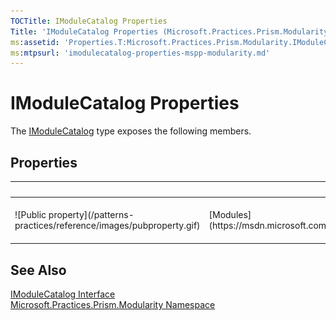 ```yaml
---
TOCTitle: IModuleCatalog Properties
Title: 'IModuleCatalog Properties (Microsoft.Practices.Prism.Modularity)'
ms:assetid: 'Properties.T:Microsoft.Practices.Prism.Modularity.IModuleCatalog'
ms:mtpsurl: 'imodulecatalog-properties-mspp-modularity.md'
---
```



# IModuleCatalog Properties

The [IModuleCatalog](https://msdn.microsoft.com/library/microsoft.practices.prism.modularity.imodulecatalog) type exposes the following members.

## Properties


<table>

<thead>
<tr class="header">
<th> </th>
<th>Name</th>
<th>Description</th>
</tr>
</thead>
<tbody>
<tr class="odd">
<td>![Public property](/patterns-practices/reference/images/pubproperty.gif)</td>
<td>[Modules](https://msdn.microsoft.com/library/microsoft.practices.prism.modularity.imodulecatalog.modules)</td>
<td><div class="summary">
Gets all the [ModuleInfo](https://msdn.microsoft.com/library/microsoft.practices.prism.modularity.moduleinfo) classes that are in the [ModuleCatalog](https://msdn.microsoft.com/library/microsoft.practices.prism.modularity.modulecatalog).
</div></td>
</tr>
</tbody>
</table>

## See Also

[IModuleCatalog Interface](https://msdn.microsoft.com/library/microsoft.practices.prism.modularity.imodulecatalog)<br/>
[Microsoft.Practices.Prism.Modularity Namespace](https://msdn.microsoft.com/library/microsoft.practices.prism.modularity)<br/>